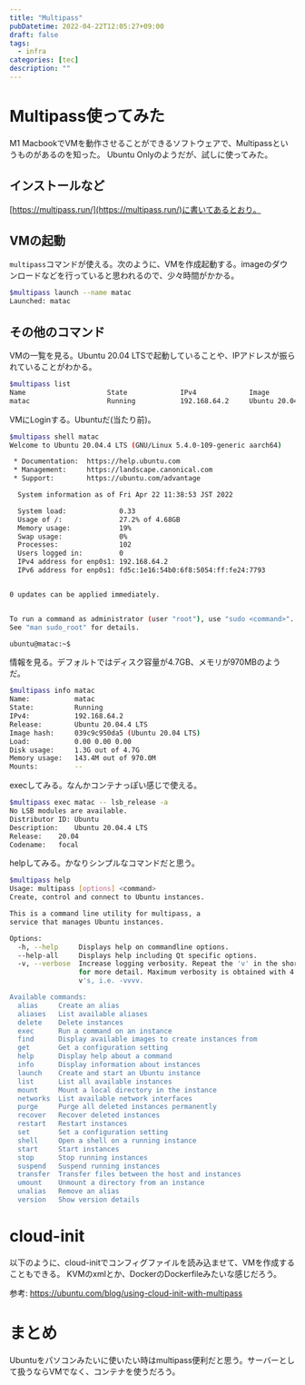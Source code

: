 ```yaml
---
title: "Multipass"
pubDatetime: 2022-04-22T12:05:27+09:00
draft: false
tags:
  - infra
categories: [tec]
description: ""
---
```


# Multipass使ってみた

M1 MacbookでVMを動作させることができるソフトウェアで、Multipassというものがあるのを知った。
Ubuntu Onlyのようだが、試しに使ってみた。

## インストールなど

[https://multipass.run/](https://multipass.run/)に書いてあるとおり。

## VMの起動

`multipass`コマンドが使える。次のように、VMを作成起動する。imageのダウンロードなどを行っていると思われるので、少々時間がかかる。

```bash
$multipass launch --name matac
Launched: matac
```

## その他のコマンド

VMの一覧を見る。Ubuntu 20.04 LTSで起動していることや、IPアドレスが振られていることがわかる。

```bash
$multipass list
Name                    State             IPv4             Image
matac                   Running           192.168.64.2     Ubuntu 20.04 LTS
```

VMにLoginする。Ubuntuだ(当たり前)。

```bash
$multipass shell matac
Welcome to Ubuntu 20.04.4 LTS (GNU/Linux 5.4.0-109-generic aarch64)

 * Documentation:  https://help.ubuntu.com
 * Management:     https://landscape.canonical.com
 * Support:        https://ubuntu.com/advantage

  System information as of Fri Apr 22 11:38:53 JST 2022

  System load:             0.33
  Usage of /:              27.2% of 4.68GB
  Memory usage:            19%
  Swap usage:              0%
  Processes:               102
  Users logged in:         0
  IPv4 address for enp0s1: 192.168.64.2
  IPv6 address for enp0s1: fd5c:1e16:54b0:6f8:5054:ff:fe24:7793


0 updates can be applied immediately.


To run a command as administrator (user "root"), use "sudo <command>".
See "man sudo_root" for details.

ubuntu@matac:~$
```

情報を見る。デフォルトではディスク容量が4.7GB、メモリが970MBのようだ。

```bash
$multipass info matac
Name:           matac
State:          Running
IPv4:           192.168.64.2
Release:        Ubuntu 20.04.4 LTS
Image hash:     039c9c950da5 (Ubuntu 20.04 LTS)
Load:           0.00 0.00 0.00
Disk usage:     1.3G out of 4.7G
Memory usage:   143.4M out of 970.0M
Mounts:         --
```

execしてみる。なんかコンテナっぽい感じで使える。

```bash
$multipass exec matac -- lsb_release -a
No LSB modules are available.
Distributor ID:	Ubuntu
Description:	Ubuntu 20.04.4 LTS
Release:	20.04
Codename:	focal
```

helpしてみる。かなりシンプルなコマンドだと思う。

```bash
$multipass help
Usage: multipass [options] <command>
Create, control and connect to Ubuntu instances.

This is a command line utility for multipass, a
service that manages Ubuntu instances.

Options:
  -h, --help     Displays help on commandline options.
  --help-all     Displays help including Qt specific options.
  -v, --verbose  Increase logging verbosity. Repeat the 'v' in the short option
                 for more detail. Maximum verbosity is obtained with 4 (or more)
                 v's, i.e. -vvvv.

Available commands:
  alias     Create an alias
  aliases   List available aliases
  delete    Delete instances
  exec      Run a command on an instance
  find      Display available images to create instances from
  get       Get a configuration setting
  help      Display help about a command
  info      Display information about instances
  launch    Create and start an Ubuntu instance
  list      List all available instances
  mount     Mount a local directory in the instance
  networks  List available network interfaces
  purge     Purge all deleted instances permanently
  recover   Recover deleted instances
  restart   Restart instances
  set       Set a configuration setting
  shell     Open a shell on a running instance
  start     Start instances
  stop      Stop running instances
  suspend   Suspend running instances
  transfer  Transfer files between the host and instances
  umount    Unmount a directory from an instance
  unalias   Remove an alias
  version   Show version details
```

# cloud-init

以下のように、cloud-initでコンフィグファイルを読み込ませて、VMを作成することもできる。
KVMのxmlとか、DockerのDockerfileみたいな感じだろう。

参考: https://ubuntu.com/blog/using-cloud-init-with-multipass

# まとめ

Ubuntuをパソコンみたいに使いたい時はmultipass便利だと思う。サーバーとして扱うならVMでなく、コンテナを使うだろう。
